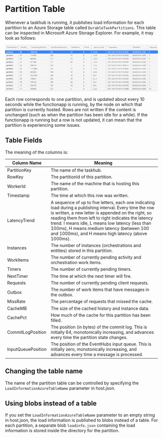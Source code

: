 # Partition Table

Whenever a taskhub is running, it publishes load information for each partition to an Azure Storage table called `DurableTaskPartitions`.
This table can be inspected in Microsoft Azure Storage Explorer. For example, it may look as follows:

![Partition Table](images/ptable.png)

Each row corresponds to one partition, and is updated about every 10 seconds while the functionapp is running, by the node on which that partition is currently hosted. Rows are not written if the content is unchanged (such as when the partition has been idle for a while). If the functionapp is running but a row is not updated, it can mean that the partition is experiencing some issues.

## Table Fields

The meaning of the columns is:

|Column Name | Meaning |
|--|--|
|PartitionKey| The name of the taskhub. |
|RowKey| The partitionId of this partition. |
|WorkerId| The name of the machine that is hosting this partition. |
|Timestamp| The time at which this row was written.  |
|LatencyTrend| A sequence of up to five letters, each one indicating load during a publishing interval. Every time the row is written, a new letter is appended on the right, so reading them from left to right indicates the latency trend. I means idle, L means low latency (less than 100ms), H means medium latency (between 100 and 1000ms), and H means high latency (above 1000ms).|
|Instances| The number of instances (orchestrations and entities) stored in this partition. |
|WorkItems| The number of currently pending activity and orchestration work items. |
|Timers| The number of currently pending timers. |
|NextTimer| The time at which the next timer will fire. |
|Requests|  The number of currently pending client requests. |
|Outbox| The number of work items that have messages in the outbox.|
|MissRate| The percentage of requests that missed the cache.|
|CacheMB| The size of the cached history and instance data. |
|CachePct| How much of the cache for this partition has been filled.|
|CommitLogPosition| The position (in bytes) of the commit log. This is initially 64, monotonically increasing, and advances every time the partition state changes. |
|InputQueuePosition| The position of the EventHubs input queue. This is initially zero, monotonically increasing, and advances every time a message is processed. |


## Changing the table name
The name of the partition table can be controlled by specifying the `LoadInformationAzureTableName` parameter in host.json.

## Using blobs instead of a table
If you set the `LoadInformationAzureTableName` parameter to an empty string in host.json, the load information is published to blobs instead of a table. For each partition, a separate blob `loadinfo.json` containing the load information is stored inside the directory for the partition.

